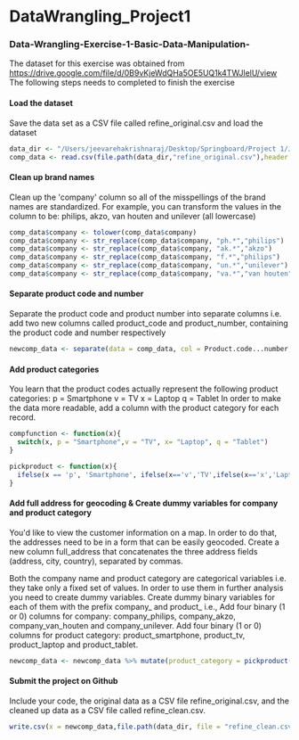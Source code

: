 # DataWrangling_Project1


### Data-Wrangling-Exercise-1-Basic-Data-Manipulation-
The dataset for this exercise was obtained from https://drive.google.com/file/d/0B9vKjeWdQHa5OE5UQ1k4TWJlelU/view    
The following steps needs to completed to finish the exercise    

#### Load the dataset
Save the data set as a CSV file called refine_original.csv and load  the dataset 

```r
data_dir <- "/Users/jeevarehakrishnaraj/Desktop/Springboard/Project 1/JP"
comp_data <- read.csv(file.path(data_dir,"refine_original.csv"),header = TRUE)
```

#### Clean up brand names
Clean up the 'company' column so all of the misspellings of the brand names are standardized. For example, you can transform the values in the column to be: philips, akzo, van houten and unilever (all lowercase)

```r
comp_data$company <- tolower(comp_data$company)
comp_data$company <- str_replace(comp_data$company, "ph.*","philips")
comp_data$company <- str_replace(comp_data$company, "ak.*","akzo")
comp_data$company <- str_replace(comp_data$company, "f.*","philips")
comp_data$company <- str_replace(comp_data$company, "un.*","unilever")
comp_data$company <- str_replace(comp_data$company, "va.*","van houten")
```

#### Separate product code and number    
Separate the product code and product number into separate columns i.e. add two new columns called product_code and product_number, containing the product code and number respectively

```r
newcomp_data <- separate(data = comp_data, col = Product.code...number, into = c("product_code", "product_number"), sep = "-") 
```

#### Add product categories  
You learn that the product codes actually represent the following product categories: p = Smartphone v = TV x = Laptop q = Tablet In order to make the data more readable, add a column with the product category for each record.    

```r
compfunction <- function(x){
  switch(x, p = "Smartphone",v = "TV", x= "Laptop", q = "Tablet")
}

pickproduct <- function(x){
  ifelse(x == 'p', 'Smartphone', ifelse(x=='v','TV',ifelse(x=='x','Laptop',ifelse(x == 'q','Tablet',NA))))
}
```

#### Add full address for geocoding & Create dummy variables for company and product category
You'd like to view the customer information on a map. In order to do that, the addresses need to be in a form that can be easily geocoded. Create a new column full_address that concatenates the three address fields (address, city, country), separated by commas.   

Both the company name and product category are categorical variables i.e. they take only a fixed set of values. In order to use them in further analysis you need to create dummy variables. Create dummy binary variables for each of them with the prefix company_ and product_ i.e., Add four binary (1 or 0) columns for company: company_philips, company_akzo, company_van_houten and company_unilever. Add four binary (1 or 0) columns for product category: product_smartphone, product_tv, product_laptop and product_tablet.

```r
newcomp_data <- newcomp_data %>% mutate(product_category = pickproduct(product_code), full_address = paste(address, city, country, sep=", "),company_philips = ifelse(company == 'phillips', 1, 0),company_akzo = ifelse(company == 'akzo', 1, 0),company_van_houten = ifelse(company == 'van houten', 1, 0),company_unilever = ifelse(company == 'unilever', 1, 0),product_smartphone = ifelse(product_code == 'p', 1, 0),product_tv = ifelse(product_code == 'v', 1, 0),product_laptop = ifelse(product_code == 'x', 1, 0),product_tablet = ifelse(product_code == 'q', 1, 0))
```

#### Submit the project on Github
Include your code, the original data as a CSV file refine_original.csv, and the cleaned up data as a CSV file called refine_clean.csv.

```r
write.csv(x = newcomp_data,file.path(data_dir, file = "refine_clean.csv"))
```
